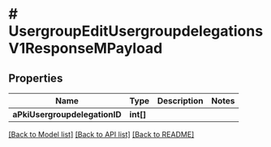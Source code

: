 # # UsergroupEditUsergroupdelegationsV1ResponseMPayload

## Properties

Name | Type | Description | Notes
------------ | ------------- | ------------- | -------------
**aPkiUsergroupdelegationID** | **int[]** |  |

[[Back to Model list]](../../README.md#models) [[Back to API list]](../../README.md#endpoints) [[Back to README]](../../README.md)
